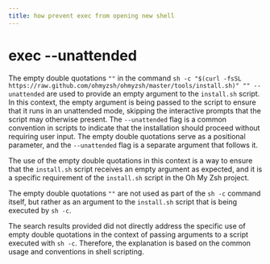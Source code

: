 ```yaml
---
title: how prevent exec from opening new shell
---
```


# exec --unattended
The empty double quotations `""` in the command `sh -c "$(curl -fsSL https://raw.github.com/ohmyzsh/ohmyzsh/master/tools/install.sh)" "" --unattended` are used to provide an empty argument to the `install.sh` script. In this context, the empty argument is being passed to the script to ensure that it runs in an unattended mode, skipping the interactive prompts that the script may otherwise present. The `--unattended` flag is a common convention in scripts to indicate that the installation should proceed without requiring user input. The empty double quotations serve as a positional parameter, and the `--unattended` flag is a separate argument that follows it.

The use of the empty double quotations in this context is a way to ensure that the `install.sh` script receives an empty argument as expected, and it is a specific requirement of the `install.sh` script in the Oh My Zsh project.

The empty double quotations `""` are not used as part of the `sh -c` command itself, but rather as an argument to the `install.sh` script that is being executed by `sh -c`.

The search results provided did not directly address the specific use of empty double quotations in the context of passing arguments to a script executed with `sh -c`. Therefore, the explanation is based on the common usage and conventions in shell scripting.

